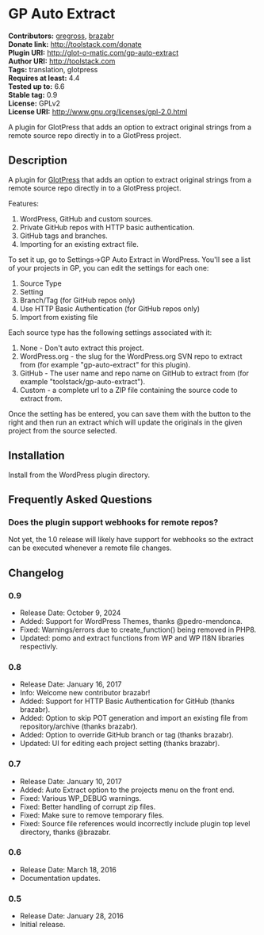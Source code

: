 # GP Auto Extract #
**Contributors:** [gregross](https://profiles.wordpress.org/gregross/), [brazabr](https://profiles.wordpress.org/brazabr/)  
**Donate link:** http://toolstack.com/donate  
**Plugin URI:** http://glot-o-matic.com/gp-auto-extract  
**Author URI:** http://toolstack.com  
**Tags:** translation, glotpress  
**Requires at least:** 4.4  
**Tested up to:** 6.6  
**Stable tag:** 0.9  
**License:** GPLv2  
**License URI:** http://www.gnu.org/licenses/gpl-2.0.html  

A plugin for GlotPress that adds an option to extract original strings from a remote source repo directly in to a GlotPress project.

## Description ##

A plugin for [GlotPress](https://wordpress.org/plugins/glotpress) that adds an option to extract original strings from a remote source repo directly in to a GlotPress project.

Features:

1. WordPress, GitHub and custom sources.
2. Private GitHub repos with HTTP basic authentication.
3. GitHub tags and branches.
4. Importing for an existing extract file.

To set it up, go to Settings->GP Auto Extract in WordPress. You'll see a list of your projects in GP, you can edit the settings for each one:

1. Source Type
2. Setting
3. Branch/Tag (for GitHub repos only)
4. Use HTTP Basic Authentication (for GitHub repos only)
4. Import from existing file

Each source type has the following settings associated with it:

1. None - Don't auto extract this project.
2. WordPress.org - the slug for the WordPress.org SVN repo to extract from (for example "gp-auto-extract" for this plugin).
3. GitHub - The user name and repo name on GitHub to extract from (for example "toolstack/gp-auto-extract").
4. Custom - a complete url to a ZIP file containing the source code to extract from.

Once the setting has be entered, you can save them with the button to the right and then run an extract which will update the originals in the given project from the source selected.

## Installation ##

Install from the WordPress plugin directory.

## Frequently Asked Questions ##

### Does the plugin support webhooks for remote repos? ###

Not yet, the 1.0 release will likely have support for webhooks so the extract can be executed whenever a remote file changes.

## Changelog ##
### 0.9 ###
* Release Date: October 9, 2024
* Added: Support for WordPress Themes, thanks @pedro-mendonca.
* Fixed: Warnings/errors due to create_function() being removed in PHP8.
* Updated: pomo and extract functions from WP and WP I18N libraries respectivly.

### 0.8 ###
* Release Date: January 16, 2017
* Info: Welcome new contributor brazabr!
* Added: Support for HTTP Basic Authentication for GitHub (thanks brazabr).
* Added: Option to skip POT generation and import an existing file from repository/archive (thanks brazabr).
* Added: Option to override GitHub branch or tag (thanks brazabr).
* Updated: UI for editing each project setting (thanks brazabr).

### 0.7 ###
* Release Date: January 10, 2017
* Added: Auto Extract option to the projects menu on the front end.
* Fixed: Various WP_DEBUG warnings.
* Fixed: Better handling of corrupt zip files.
* Fixed: Make sure to remove temporary files.
* Fixed: Source file references would incorrectly include plugin top level directory, thanks @brazabr.

### 0.6 ###
* Release Date: March 18, 2016
* Documentation updates.

### 0.5
* Release Date: January 28, 2016
* Initial release.
###